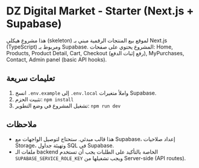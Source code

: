 
# DZ Digital Market - Starter (Next.js + Supabase)

هذا مشروع هيكلي (skeleton) لموقع بيع المنتجات الرقمية مبني بـ Next.js (TypeScript) ومربوط بـ Supabase.
المشروع يحتوي على صفحات: Home, Products, Product Detail, Cart, Checkout (رفع إثبات الدفع), MyPurchases, Contact, Admin panel (basic API hooks).

## تعليمات سريعة
1. انسخ `.env.example` إلى `.env.local` واملأ متغيرات Supabase.
2. تثبيت الحزم: `npm install`
3. تشغيل المشروع في وضع التطوير: `npm run dev`

## ملاحظات
- هذا قالب مبدئي. ستحتاج لتوصيل الواجهات مع Supabase، إعداد صلاحيات Storage، وتهيئة جداول SQL في Supabase.
- ملفات الـ backend الخاصة بالتأكيد على الطلبات يجب أن تستخدم `SUPABASE_SERVICE_ROLE_KEY` ويجب تشغيلها من Server-side (API routes).

